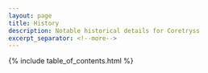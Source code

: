 ```yaml
---
layout: page
title: History
description: Notable historical details for Coretryss
excerpt_separator: <!--more-->
---
```


{% include table_of_contents.html %}
